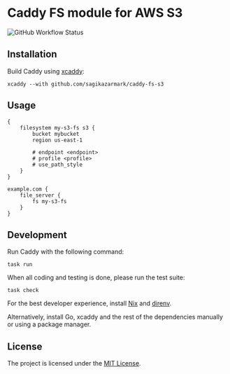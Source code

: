 # Caddy FS module for AWS S3

![GitHub Workflow Status](https://img.shields.io/github/actions/workflow/status/sagikazarmark/caddy-fs-s3/ci.yaml?style=flat-square)


## Installation

Build Caddy using [xcaddy](https://github.com/caddyserver/xcaddy):

```shell
xcaddy --with github.com/sagikazarmark/caddy-fs-s3
```


## Usage

```caddyfile
{
	filesystem my-s3-fs s3 {
		bucket mybucket
		region us-east-1

		# endpoint <endpoint>
		# profile <profile>
		# use_path_style
	}
}

example.com {
    file_server {
        fs my-s3-fs
    }
}
```


## Development

Run Caddy with the following command:

```shell
task run
```

When all coding and testing is done, please run the test suite:

```shell
task check
```

For the best developer experience, install [Nix](https://builtwithnix.org/) and [direnv](https://direnv.net/).

Alternatively, install Go, xcaddy and the rest of the dependencies manually or using a package manager.


## License

The project is licensed under the [MIT License](LICENSE).
